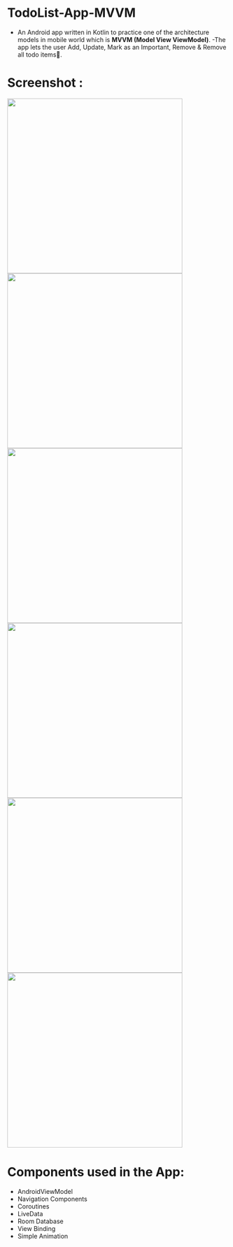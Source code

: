 # TodoList-App-MVVM

- An Android app written in Kotlin to practice one of the architecture models in mobile world which is **MVVM (Model View ViewModel)**.
-The app lets the user Add, Update, Mark as an Important, Remove & Remove all todo items📄. 

# Screenshot : 
<p float="left">
<img src="https://user-images.githubusercontent.com/52040275/108713424-360a5100-753e-11eb-8813-5f01178da0d3.jpg" height="400" />
<img src="https://user-images.githubusercontent.com/52040275/108713627-7f5aa080-753e-11eb-9a96-09f2da15aba6.png" height="400" />
<img src="https://user-images.githubusercontent.com/52040275/108713710-9b5e4200-753e-11eb-9a2f-5e9885b2299d.png" height="400" />
<img src="https://user-images.githubusercontent.com/52040275/108713748-aca74e80-753e-11eb-8542-ea1fe93a0adb.png" height="400" />
<img src="https://user-images.githubusercontent.com/52040275/108713825-c3e63c00-753e-11eb-830f-106cf854ca3f.png" height="400" />
<img src="https://user-images.githubusercontent.com/52040275/108713868-d06a9480-753e-11eb-9e45-57d07d08fe51.png" height="400" />
</p>

# Components used in the App:
- AndroidViewModel
- Navigation Components
- Coroutines
- LiveData
- Room Database
- View Binding
- Simple Animation
